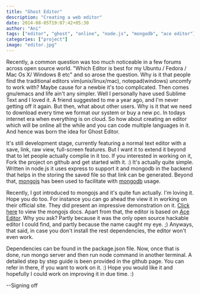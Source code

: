 ```yaml
---
title: "Ghost Editor"
description: "Creating a web editor"
date: 2014-08-05T19:07:42+05:30
author: "Ani"
tags: ["editor", "ghost", "online", "node.js", "mongodb", "ace editor"]
categories: ["project"]
image: "editor.jpg"
---
```


Recently, a common question was too much noticeable in a few forums across open source world. "Which Editor is best for my Ubuntu / Fedora / Mac Os X/ Windows 8 etc" and so arose the question. Why is it that people find the traditional editors vim(unix/linux/mac), notepad(windows) uncomfy to work with? Maybe cause for a newbie it's too complicated. Then comes gnu/emacs and life ain't any simpler. Well I personally have used Sublime Text and I loved it. A friend suggested to me a year ago, and I'm never getting off it again. But then, what about other users. Why is it that we need to download every time we format our system or buy a new pc. In todays internet era when everything is on cloud. So how about creating an editor which will be online all the while and you can code multiple languages in it. And hence was born the idea for Ghost Editor.

It's still development stage, currently featuring a normal text editor with a save, link, raw view, full-screen features. But I want it to extend it beyond that to let people actually complie in it too. If you interested in working on it, Fork the project on github and get started with it. :) It's actually quite simple. Written in node.js it uses express to support it and mongodb in the backend that helps in the storing the saved file so that link can be generated. Beyond that, [mongojs][mongojs] has been used to facilitate with [mongodb](https://www.mongodb.org/) usage.

Recently, I got introduced to mongojs and it's quite fun actually. I'm loving it. Hope you do too. For instance you can go ahead the view it in working on their official site. They did present an impressive demonstration on it. [Click here][mongojs] to view the mongojs docs. Apart from that, the editor is based on [Ace Editor](https://ace.c9.io/). Why you ask? Partly because it was the only open source hackable editor I could find, and partly because the name caught my eye. ;) Anyways, that said, in case you don't install the rest dependencies, the editor won't even work.

Dependencies can be found in the package.json file. Now, once that is done, run mongo server and then run node command in another terminal. A detailed step by step guide is been provided in the github page. You can refer in there, if you want to work on it. :)
Hope you would like it and hopefully I could work on improving it in due time. :)

--Signing off


[mongojs]: https://www.npmjs.com/package/mongojs
